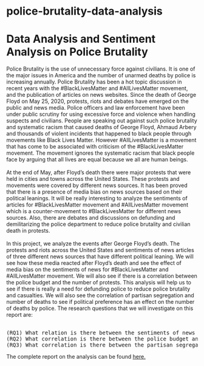 # police-brutality-data-analysis
# Data Analysis and Sentiment Analysis on Police Brutality
Police Brutality is the use of unnecessary force against civilians. It is one of the major issues in America and the number of unarmed deaths by police is increasing annually. Police Brutality has been a hot topic discussion in recent years with the #BlackLivesMatter and #AllLivesMatter movement, and the publication of articles on news websites. Since the death of George Floyd on May 25, 2020, protests, riots and debates have emerged on the public and news media. Police officers and law enforcement have been under public scrutiny for using excessive force and violence when handling suspects and civilians. People are speaking out against such police brutality and systematic racism that caused deaths of George Floyd, Ahmaud Arbery and thousands of violent incidents that happened to black people through movements like Black Lives Matter. However #AllLivesMatter is a movement that has come to be associated with criticism of the #BlackLivesMatter movement. The movement ignores the systematic racism that black people face by arguing that all lives are equal because we all are human beings. 
<br/>
<br/>
At the end of May, after Floyd’s death there were major protests that were held in cities and towns across the United States. These protests and movements were covered by different news sources. It has been proved that there is a presence of media bias on news sources based on their political leanings. It will be really interesting to analyze the sentiments of articles for #BlackLivesMatter movement and #AllLivesMatter movement which is a counter-movement to #BlackLivesMatter for different news sources. Also, there are debates and discussions on defunding and demilitarizing the police department to reduce police brutality and civilian death in protests. 
<br/>
<br/>
In this project, we analyze the events after George Floyd’s death. The protests and riots across the United States and sentiments of news articles of three different news sources that have different political leaning. We will see how these media reacted after Floyd’s death and see the effect of media bias on the sentiments of news for #BlackLivesMatter and #AllLivesMatter movement. We will also see if there is a correlation between the police budget and the number of protests. This analysis will help us to see if there is really a need for defunding police to reduce police brutality and casualties. We will also see the correlation of partisan segregation and number of deaths to see if political preference has an effect on the number of deaths by police. The research questions that we will investigate on this report are:<br/>
<br/>
<pre>
(RQ1) What relation is there between the sentiments of news articles and political leaning of news sources?
(RQ2) What correlation is there between the police budget and number of protests?
(RQ3) What correlation is there between the partisan segregation and the number of deaths by police?
</pre>

The complete report on the analysis can be found <a href="https://docs.google.com/document/d/1kI_Ks2djZTRIi6LhtAr2v4VcWDq355ImziSUJJEo7Tg/edit?usp=sharing">here.</a>